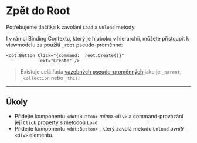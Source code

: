 ﻿---
Title: Zpět do Root
Moniker: back-to-root
CodeTask:
    Path: 40_back_to_root.dothtml.csx
    Default: ProfileDetail_20.dothtml
    Correct: ProfileDetail_30.dothtml
---

# Zpět do Root

Potřebujeme tlačítka k zavolání `Load` a `Unload` metody.

I v rámci Binding Contextu, který je hluboko v hierarchii, můžete přistoupit k viewmodelu za použití `_root` pseudo-proměnné:

```dothtml
<dot:Button Click="{command: _root.Create()}"
            Text="Create" />
```

> Existuje celá řada [vazebných pseudo-proměnných](https://www.dotvvm.com/docs/tutorials/basics-binding-context/latest) jako je `_parent`, `_collection` nebo `_this`.

---

## Úkoly

- Přidejte komponentu `<dot:Button>` _mimo_ `<div>` a command-provázání její `Click` property s metodou `Load`.
- Přidejte komponentu `<dot:Button>` , který zavolá metodu `Unload` _uvnitř_ `<div>` elementu.
